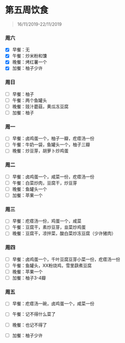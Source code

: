 # 第五周饮食

>16/11/2019-22/11/2019

### 周六

- [x] 早餐：无
- [x] 午餐：炒米粉和馕
- [x] 晚餐：烤红薯一个
- [x] 加餐：柚子少许

### 周日

- [ ] 早餐：柚子
- [ ] 午餐：两个鱼罐头
- [ ] 晚餐：豉汁蘑菇，黄瓜冻豆腐
- [ ] 加餐：柚子

### 周一

- [ ] 早餐：卤鸡蛋一个，柚子一瓣，疙瘩汤一份
- [ ] 午餐：牛奶一袋，鱼罐头一个，柚子三瓣
- [ ] 晚餐：炒豆芽，胡萝卜炒鸡蛋

### 周二

- [ ] 早餐：卤鸡蛋一个，咸菜一份，疙瘩汤一份
- [ ] 午餐：白菜炒肉，豆腐干，炒豆芽
- [ ] 晚餐：鱼罐头一个
- [ ] 加餐：苹果一个

### 周三

- [ ] 早餐：疙瘩汤一份，鸡蛋一个，咸菜
- [ ] 午餐：豆腐干，素炒豆芽，韭菜炒鸡蛋
- [ ] 晚餐：豆腐干，凉拌菜，酸白菜炒冻豆腐（少许猪肉）

### 周四

- [ ] 早餐：卤鸡蛋一个，千叶豆腐豆芽小菜一份，疙瘩汤一份
- [ ] 午餐：鱼罐头，XX粉烧鸡，雪里蕻煮豆腐
- [ ] 晚餐：苹果一个
- [ ] 加餐：柚子3-4瓣

### 周五

- [ ] 早餐：疙瘩汤一碗，卤鸡蛋一个，咸菜一份

- [ ] 午餐：记不得什么菜了

- [ ] 晚餐：也记不得了

- [ ] 加餐：柚子少许

  
